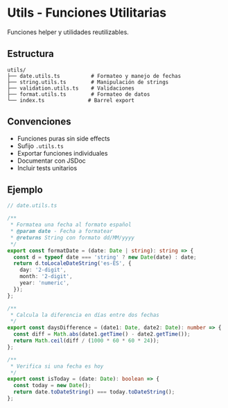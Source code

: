 # Utils - Funciones Utilitarias

Funciones helper y utilidades reutilizables.

## Estructura

```
utils/
├── date.utils.ts          # Formateo y manejo de fechas
├── string.utils.ts        # Manipulación de strings
├── validation.utils.ts    # Validaciones
├── format.utils.ts        # Formateo de datos
└── index.ts              # Barrel export
```

## Convenciones

- Funciones puras sin side effects
- Sufijo `.utils.ts`
- Exportar funciones individuales
- Documentar con JSDoc
- Incluir tests unitarios

## Ejemplo

```typescript
// date.utils.ts

/**
 * Formatea una fecha al formato español
 * @param date - Fecha a formatear
 * @returns String con formato dd/MM/yyyy
 */
export const formatDate = (date: Date | string): string => {
  const d = typeof date === 'string' ? new Date(date) : date;
  return d.toLocaleDateString('es-ES', {
    day: '2-digit',
    month: '2-digit',
    year: 'numeric',
  });
};

/**
 * Calcula la diferencia en días entre dos fechas
 */
export const daysDifference = (date1: Date, date2: Date): number => {
  const diff = Math.abs(date1.getTime() - date2.getTime());
  return Math.ceil(diff / (1000 * 60 * 60 * 24));
};

/**
 * Verifica si una fecha es hoy
 */
export const isToday = (date: Date): boolean => {
  const today = new Date();
  return date.toDateString() === today.toDateString();
};
```
